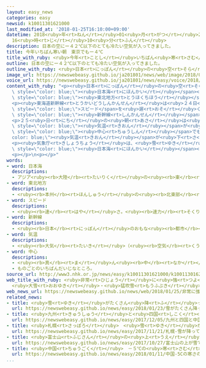 ```yaml
---
layout: easy_news
categories: easy
newsid: k10011301621000
last_modified_at: '2018-01-25T16:10:00+09:00'
datetime: 2018<ruby>年<rt>ねん</rt></ruby>01<ruby>月<rt>がつ</rt></ruby>25<ruby>日<rt>にち</rt></ruby>
  16<ruby>時<rt>じ</rt></ruby>10<ruby>分<rt>ふん</rt></ruby>
description: 日本の空にー４２℃以下のとても冷たい空気が入ってきました。
title: 今年いちばん寒い朝　東京でもー４℃
title_with_ruby: <ruby>今年<rt>ことし</rt></ruby>いちばん<ruby>寒<rt>さむ</rt></ruby>い<ruby>朝<rt>あさ</rt></ruby>　<ruby>東京<rt>とうきょう</rt></ruby>でもー４℃
outline: 日本の空にー４２℃以下のとても冷たい空気が入ってきました。
outline_with_ruby: <ruby>日本<rt>にっぽん</rt></ruby>の<ruby>空<rt>そら</rt></ruby>にー４２℃<ruby>以下<rt>いか</rt></ruby>のとても<ruby>冷<rt>つめ</rt></ruby>たい<ruby>空気<rt>くうき</rt></ruby>が<ruby>入<rt>はい</rt></ruby>ってきました。
image_url: https://newswebeasy.github.io/ja201801/news/web/image/2018/01/25/K10011301621_1801250920_1801250926_01_03.jpg
voice_url: https://newswebeasy.github.io/ja201801/news/easy/voice/2018/01/25/k10011301621000.mp3
content_with_ruby: "<p><ruby>日本<rt>にっぽん</rt></ruby>の<ruby>空<rt>そら</rt></ruby>にー４２℃<ruby>以下<rt>いか</rt></ruby>のとても<ruby>冷<rt>つめ</rt></ruby>たい<ruby>空気<rt>くうき</rt></ruby>が<ruby>入<rt>はい</rt></ruby>ってきました。このため、<span\
  \ style=\"color: blue;\"><ruby>日本海<rt>にほんかい</rt></ruby></span><ruby>側<rt>がわ</rt></ruby>や<ruby>山<rt>やま</rt></ruby>の<ruby>近<rt>ちか</rt></ruby>くなどで、<ruby>雪<rt>ゆき</rt></ruby>と<ruby>風<rt>かぜ</rt></ruby>が<ruby>強<rt>つよ</rt></ruby>くなっています。<ruby>新潟県<rt>にいがたけん</rt></ruby>や<span\
  \ style=\"color: blue;\"><ruby>東北地方<rt>とうほくちほう</rt></ruby></span>の<ruby>山<rt>やま</rt></ruby>の<ruby>近<rt>ちか</rt></ruby>くでは、２４<ruby>時間<rt>じかん</rt></ruby>で<ruby>雪<rt>ゆき</rt></ruby>が５０ｃｍぐらい<ruby>降<rt>ふ</rt></ruby>りました。</p>\n\
  <p><ruby>東海道新幹線<rt>とうかいどうしんかんせん</rt></ruby>は<ruby>２４日<rt>にじゅうよっか</rt></ruby>、<ruby>雪<rt>ゆき</rt></ruby>がたくさん<ruby>降<rt>ふ</rt></ruby>っている<ruby>所<rt>ところ</rt></ruby>では<span\
  \ style=\"color: blue;\">スピード</span>を<ruby>遅<rt>おそ</rt></ruby>くして<ruby>走<rt>はし</rt></ruby>りました。<ruby>新大阪駅<rt>しんおおさかえき</rt></ruby>と<ruby>名古屋駅<rt>なごやえき</rt></ruby>、<ruby>東京駅<rt>とうきょうえき</rt></ruby>では、<ruby>電車<rt>でんしゃ</rt></ruby>やバスがなくなったあとに<ruby>駅<rt>えき</rt></ruby>に<ruby>着<rt>つ</rt></ruby>いた１９００<ruby>人<rt>にん</rt></ruby><ruby>以上<rt>いじょう</rt></ruby>の<ruby>人<rt>ひと</rt></ruby>が、<span\
  \ style=\"color: blue;\"><ruby>新幹線<rt>しんかんせん</rt></ruby></span>の<ruby>中<rt>なか</rt></ruby>に<ruby>泊<rt>と</rt></ruby>まりました。</p>\n\
  <p>２５<ruby>日<rt>にち</rt></ruby>の<ruby>朝<rt>あさ</rt></ruby>は<ruby>今年<rt>ことし</rt></ruby>になってからいちばん<ruby>寒<rt>さむ</rt></ruby>くなりました。<ruby>北海道<rt>ほっかいどう</rt></ruby><ruby>喜茂別町<rt>きもべつちょう</rt></ruby>では、ー３１．３℃まで<span\
  \ style=\"color: blue;\"><ruby>気温<rt>きおん</rt></ruby></span>が<ruby>下<rt>さ</rt></ruby>がりました。<ruby>東京<rt>とうきょう</rt></ruby>の<span\
  \ style=\"color: blue;\"><ruby>中心<rt>ちゅうしん</rt></ruby></span>でもー４℃まで<span style=\"\
  color: blue;\"><ruby>気温<rt>きおん</rt></ruby></span>が<ruby>下<rt>さ</rt></ruby>がりました。<ruby>東京<rt>とうきょう</rt></ruby>で<ruby>前<rt>まえ</rt></ruby>にー４℃<ruby>以下<rt>いか</rt></ruby>になったのは１９７０<ruby>年<rt>ねん</rt></ruby>１<ruby>月<rt>がつ</rt></ruby>１７<ruby>日<rt>にち</rt></ruby>で、４８<ruby>年<rt>ねん</rt></ruby><ruby>前<rt>まえ</rt></ruby>です。</p>\n\
  <p><ruby>気象庁<rt>きしょうちょう</rt></ruby>は、<ruby>雪<rt>ゆき</rt></ruby>と<ruby>寒<rt>さむ</rt></ruby>さは２７<ruby>日<rt>にち</rt></ruby>まで<ruby>続<rt>つづ</rt></ruby>くと<ruby>言<rt>い</rt></ruby>っています。<ruby>特<rt>とく</rt></ruby>に<span\
  \ style=\"color: blue;\"><ruby>日本海<rt>にほんかい</rt></ruby></span><ruby>側<rt>がわ</rt></ruby>では<ruby>雪<rt>ゆき</rt></ruby>と<ruby>風<rt>かぜ</rt></ruby>がひどくなるため、<ruby>気<rt>き</rt></ruby>をつけるように<ruby>言<rt>い</rt></ruby>っています。</p>\n\
  <p></p>\n<p></p>"
words:
- word: 日本海
  descriptions:
  - アジア<ruby><rb>大陸</rb><rt>たいりく</rt></ruby>の<ruby><rb>東</rb><rt>ひがし</rt></ruby>と<ruby><rb>日本列島</rb><rt>にほんれっとう</rt></ruby>にはさまれた<ruby><rb>海</rb><rt>うみ</rt></ruby>。
- word: 東北地方
  descriptions:
  - <ruby><rb>本州</rb><rt>ほんしゅう</rt></ruby>の<ruby><rb>北東部</rb><rt>ほくとうぶ</rt></ruby>にあたる<ruby><rb>地方</rb><rt>ちほう</rt></ruby>。<ruby><rb>青森</rb><rt>あおもり</rt></ruby>・<ruby><rb>秋田</rb><rt>あきた</rt></ruby>・<ruby><rb>岩手</rb><rt>いわて</rt></ruby>・<ruby><rb>宮城</rb><rt>みやぎ</rt></ruby>・<ruby><rb>山形</rb><rt>やまがた</rt></ruby>・<ruby><rb>福島</rb><rt>ふくしま</rt></ruby>の<ruby><rb>六県</rb><rt>ろっけん</rt></ruby>がある。
- word: スピード
  descriptions:
  - <ruby><rb>速</rb><rt>はや</rt></ruby>さ。<ruby><rb>速力</rb><rt>そくりょく</rt></ruby>。
- word: 新幹線
  descriptions:
  - <ruby><rb>日本</rb><rt>にっぽん</rt></ruby>のおもな<ruby><rb>都市</rb><rt>とし</rt></ruby>を<ruby><rb>結</rb><rt>むす</rt></ruby>んで、<ruby><rb>速</rb><rt>はや</rt></ruby>く<ruby><rb>人</rb><rt>ひと</rt></ruby>を<ruby><rb>運</rb><rt>はこ</rt></ruby>ぶための<ruby><rb>高速鉄道</rb><rt>こうそくてつどう</rt></ruby>。<ruby><rb>東海道新幹線</rb><rt>とうかいどうしんかんせん</rt></ruby>、<ruby><rb>山陽新幹線</rb><rt>さんようしんかんせん</rt></ruby>、<ruby><rb>上越新幹線</rb><rt>じょうえつしんかんせん</rt></ruby>、<ruby><rb>長野新幹線</rb><rt>ながのしんかんせん</rt></ruby>、<ruby><rb>東北新幹線</rb><rt>とうほくしんかんせん</rt></ruby>、<ruby><rb>山形新幹線</rb><rt>やまがたしんかんせん</rt></ruby>、<ruby><rb>秋田新幹線</rb><rt>あきたしんかんせん</rt></ruby>、<ruby><rb>九州新幹線</rb><rt>きゅうしゅうしんかんせん</rt></ruby>がある。
- word: 気温
  descriptions:
  - <ruby><rb>大気</rb><rt>たいき</rt></ruby>（<ruby><rb>空気</rb><rt>くうき</rt></ruby>）の<ruby><rb>温度</rb><rt>おんど</rt></ruby>。
- word: 中心
  descriptions:
  - <ruby><rb>真</rb><rt>ま</rt></ruby>ん<ruby><rb>中</rb><rt>なか</rt></ruby>。
  - ものごとのいちばんだいじなところ。
source_url: http://www3.nhk.or.jp/news/easy/k10011301621000/k10011301621000.html
web_title_with_ruby: <ruby>非常<rt>ひじょう</rt></ruby>に<ruby>強<rt>つよ</rt></ruby>い<ruby>寒気<rt>かんき</rt></ruby>で<ruby>厳<rt>きび</rt></ruby>しい<ruby>冷<rt>ひ</rt></ruby>え<ruby>込<rt>こ</rt></ruby>み
  <ruby>大雪<rt>おおゆき</rt></ruby>・<ruby>猛吹雪<rt>もうふぶき</rt></ruby>に<ruby>厳重<rt>げんじゅう</rt></ruby><ruby>警戒<rt>けいかい</rt></ruby>を
web_news_url: https://newswebeasy.github.io/news/web/2018/01/25/非常に強い寒気で厳しい冷え込み-大雪猛吹雪に厳重警戒を
related_news:
- title: <ruby>雪<rt>ゆき</rt></ruby>がたくさん<ruby>降<rt>ふ</rt></ruby>って<ruby>東京<rt>とうきょう</rt></ruby>の<ruby>中心<rt>ちゅうしん</rt></ruby>で２３ｃm<ruby>積<rt>つ</rt></ruby>もる
  url: https://newswebeasy.github.io/news/easy/2018/01/23/雪がたくさん降って東京の中心で23cm積もる
- title: <ruby>九州<rt>きゅうしゅう</rt></ruby>と<ruby>四国<rt>しこく</rt></ruby>と<ruby>中国地方<rt>ちゅうごくちほう</rt></ruby>で<ruby>初雪<rt>はつゆき</rt></ruby>
  url: https://newswebeasy.github.io/news/easy/2017/12/05/九州と四国と中国地方で初雪
- title: <ruby>札幌<rt>さっぽろ</rt></ruby>　<ruby>雪<rt>ゆき</rt></ruby>が<ruby>降<rt>ふ</rt></ruby>って「ササラ<ruby>電車<rt>でんしゃ</rt></ruby>」が<ruby>出発<rt>しゅっぱつ</rt></ruby>する
  url: https://newswebeasy.github.io/news/easy/2017/11/21/札幌-雪が降ってササラ電車が出発する
- title: <ruby>富士山<rt>ふじさん</rt></ruby>の<ruby>上<rt>うえ</rt></ruby>が<ruby>雪<rt>ゆき</rt></ruby>で<ruby>白<rt>しろ</rt></ruby>くなる
  url: https://newswebeasy.github.io/news/easy/2017/10/27/富士山の上が雪で白くなる
- title: <ruby>中国<rt>ちゅうごく</rt></ruby>　－５℃の<ruby>寒<rt>さむ</rt></ruby>さの<ruby>中<rt>なか</rt></ruby>で３４のカップルが<ruby>結婚<rt>けっこん</rt></ruby><ruby>式<rt>しき</rt></ruby>を<ruby>行<rt>おこな</rt></ruby>う
  url: https://newswebeasy.github.io/news/easy/2018/01/11/中国-5Cの寒さの中で34のカップルが結婚式を行う
...
```

